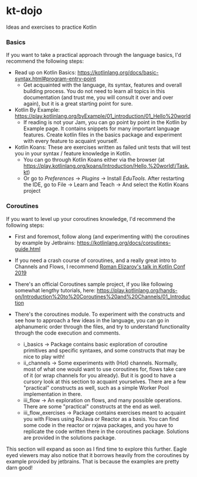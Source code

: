 # kt-dojo

Ideas and exercises to practice Kotlin


### Basics

If you want to take a practical approach through the language basics, I'd recommend the following steps:

- Read up on Kotlin Basics: https://kotlinlang.org/docs/basic-syntax.html#program-entry-point
    - Get acquainted with the language, its syntax, features and overall building process. You do not need to learn all topics in this documentation (and trust me, you will consult it over and over again), but it is a great starting point for sure.
- Kotlin By Example: https://play.kotlinlang.org/byExample/01_introduction/01_Hello%20world
  - If reading is not your Jam, you can go point by point in the Kotlin by Example page. It contains snippets for many important language features. Create kotlin files in the basics package and experiment with every feature to acquaint yourself.
- Kotlin Koans: These are exercises written as failed unit tests that will test you in your syntax / feature knowledge in Kotlin.
  - You can go through Kotlin Koans either via the browser (at https://play.kotlinlang.org/koans/Introduction/Hello,%20world!/Task.kt)
  - Or go to *Preferences* -> *Plugins* -> Install *EduTools*. After restarting the IDE, go to File -> Learn and Teach -> And select the Kotlin Koans project

### Coroutines

If you want to level up your coroutines knowledge, I'd recommend the following steps:

- First and foremost, follow along (and experimenting with) the coroutines by example by Jetbrains: https://kotlinlang.org/docs/coroutines-guide.html

- If you need a crash course of coroutines, and a really great intro to Channels and Flows, I recommend [Roman Elizarov's talk in Kotlin Conf 2019](https://www.youtube.com/watch?v=tYcqn48SMT8)

- There's an official Coroutines sample project, if you like following somewhat lengthy tutorials, here: https://play.kotlinlang.org/hands-on/Introduction%20to%20Coroutines%20and%20Channels/01_Introduction

- There's the coroutines module. To experiment with the constructs and see how to approach a few ideas in the language, you can go in alphanumeric order through the files, and try to understand functionality through the code execution and comments. 
  - i_basics -> Package contains basic exploration of coroutine primitives and specific syntaxes, and some constructs that may be nice to play with!
  - ii_channels -> Some experiments with (Hot) channels. Normally, most of what one would want to use coroutines for, flows take care of it (or wrap channels for you already). But it is good to have a cursory look at this section to acquaint yourselves. There are a few "practical" constructs as well, such as a simple Worker Pool implementation in there.
  - iii_flow -> An exploration on flows, and many possible operations. There are some "practical" constructs at the end as well.
  - iii_flow_exercises -> Package contains exercises meant to acquaint you with Flows using RxJava or Reactor as a basis. You can find some code in the reactor or rxjava packages, and you have to replicate the code written there in the coroutines package. Solutions are provided in the solutions package.

This section will expand as soon as I find time to explore this further. Eagle eyed viewers may also notice that it borrows heavily from the coroutines by example provided by jetbrains. That is because the examples are pretty darn good!
